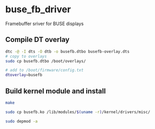# buse_fb_driver
Framebuffer sriver for BUSE displays


## Compile DT overlay
```bash
dtc -@ -I dts -O dtb -o busefb.dtbo busefb-overlay.dts
# copy to overlays
sudo cp busefb.dtbo /boot/overlays/

# add to /boot/firmware/config.txt
dtoverlay=busefb

```
## Build kernel module and install
```bash
make

sudo cp busefb.ko /lib/modules/$(uname -r)/kernel/drivers/misc/

sudo depmod -a

```


